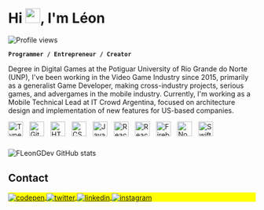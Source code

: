 <h1 align="left">Hi <img src="https://raw.githubusercontent.com/kaueMarques/kaueMarques/master/hi.gif" height="30px">, I'm Léon</h1>
<p align="left"> <img src="https://komarev.com/ghpvc/?username=leongdev&color=yellow" alt="Profile views" /> </p>

**`Programmer / Entrepreneur / Creator`**

Degree in Digital Games at the Potiguar University of Rio Grande do Norte (UNP), I've been working in the Video Game Industry since 2015, primarily as a generalist Game Developer, making cross-industry projects, serious games, and advergames in the mobile industry. Currently, I'm working as a Mobile Technical Lead at IT Crowd Argentina, focused on architecture design and implementation of new features for US-based companies.

<img align="left" alt="TypeScript" width="30px" style="padding-right:10px;" src="https://cdn.jsdelivr.net/gh/devicons/devicon/icons/typescript/typescript-plain.svg" />
<img align="left" alt="Git" width="30px" style="padding-right:10px;" src="https://cdn.jsdelivr.net/gh/devicons/devicon/icons/git/git-original.svg" />
<img align="left" alt="HTML" width="30px" style="padding-right:10px;" src="https://cdn.jsdelivr.net/gh/devicons/devicon/icons/html5/html5-plain.svg" />
<img align="left" alt="CSS" width="30px" style="padding-right:10px;" src="https://cdn.jsdelivr.net/gh/devicons/devicon/icons/css3/css3-plain.svg" />
<img align="left" alt="JavaScript" width="30px" style="padding-right:10px;" src="https://cdn.jsdelivr.net/gh/devicons/devicon/icons/javascript/javascript-plain.svg" />
<img align="left" alt="React" width="30px" style="padding-right:10px;" src="https://cdn.jsdelivr.net/gh/devicons/devicon/icons/react/react-original.svg" />
<img align="left" alt="React" width="30px" style="padding-right:10px;" src="https://cdn.jsdelivr.net/gh/devicons/devicon/icons/redux/redux-original.svg" />
<img align="left" alt="Firebase" width="30px" style="padding-right:10px;" src="https://cdn.jsdelivr.net/gh/devicons/devicon/icons/firebase/firebase-plain.svg" />
<img align="left" alt="NodeJS" width="30px" style="padding-right:10px;" src="https://cdn.jsdelivr.net/gh/devicons/devicon/icons/nodejs/nodejs-original.svg" />
<img align="left" alt="Swift" width="30px" style="padding-right:10px;" src="https://cdn.jsdelivr.net/gh/devicons/devicon/icons/swift/swift-original.svg" />

<br />

#

![FLeonGDev GitHub stats](https://github-readme-stats.vercel.app/api?username=leongdev&show_icons=true&theme=radical)

## Contact

<p align="left" style="background:yellow">
<a href="https://leongdev.com/" target="_blank">
  <img align="center" src="https://img.shields.io/badge/-leongdev.com-05122A?style=flat&logo=codepen" alt="codepen"/>
</a>
<a href="https://twitter.com/leongdev" target="_blank">
  <img align="center" src="https://img.shields.io/badge/-@leongdev-05122A?style=flat&logo=twitter" alt="twitter"/>  
</a>
<a href="https://www.linkedin.com/in/leonwalras0/" target="_blank">
  <img align="center" src="https://img.shields.io/badge/-leonwalras0-05122A?style=flat&logo=linkedin" alt="linkedin"/>
</a>
<a href="https://www.instagram.com/leong.dev" target="_blank">
 <img align="center" src="https://img.shields.io/badge/-leong.dev-05122A?style=flat&logo=instagram" alt="instagram"/>
</a>
</p>
